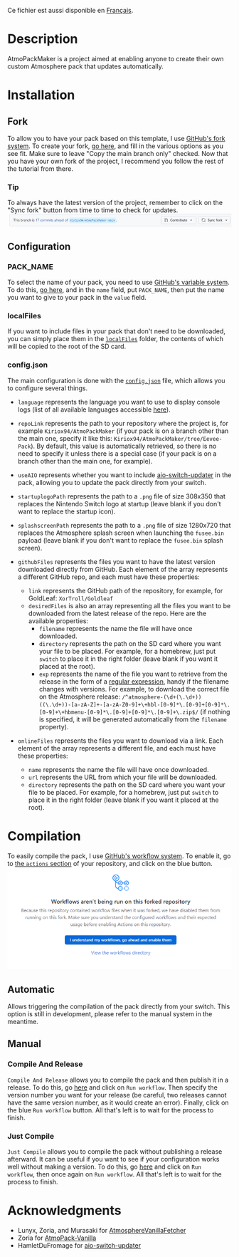 Ce fichier est aussi disponible en [Français](/readmeFR.md).

# Description
AtmoPackMaker is a project aimed at enabling anyone to create their own custom Atmosphere pack that updates automatically.

# Installation
## Fork
To allow you to have your pack based on this template, I use [GitHub's fork system](https://docs.github.com/en/pull-requests/collaborating-with-pull-requests/working-with-forks/fork-a-repo). To create your fork, [go here](https://github.com/Kiriox94/AtmoPackMaker/fork), and fill in the various options as you see fit. Make sure to leave "Copy the main branch only" checked. Now that you have your own fork of the project, I recommend you follow the rest of the tutorial from there.

### Tip
To always have the latest version of the project, remember to click on the "Sync fork" button from time to time to check for updates.\
![sync_fork_button](/.github/sync_fork_button.png)

## Configuration

### PACK_NAME
To select the name of your pack, you need to use [GitHub's variable system](https://docs.github.com/en/actions/learn-github-actions/variables). To do this, [go here](../../settings/variables/actions/new), and in the `name` field, put `PACK_NAME`, then put the name you want to give to your pack in the `value` field.

### localFiles
If you want to include files in your pack that don't need to be downloaded, you can simply place them in the [`localFiles`](/localFiles) folder, the contents of which will be copied to the root of the SD card.

### config.json
The main configuration is done with the [`config.json`](/config.json) file, which allows you to configure several things.

- `language` represents the language you want to use to display console logs (list of all available languages accessible [here](/translation.csv)).

- `repoLink` represents the path to your repository where the project is, for example `Kiriox94/AtmoPackMaker` (if your pack is on a branch other than the main one, specify it like this: `Kiriox94/AtmoPackMaker/tree/Eevee-Pack`). By default, this value is automatically retrieved, so there is no need to specify it unless there is a special case (if your pack is on a branch other than the main one, for example).

- `useAIO` represents whether you want to include [aio-switch-updater](https://github.com/HamletDuFromage/aio-switch-updater) in the pack, allowing you to update the pack directly from your switch.

- `startuplogoPath` represents the path to a `.png` file of size 308x350 that replaces the Nintendo Switch logo at startup (leave blank if you don't want to replace the startup icon).

- `splashscreenPath` represents the path to a `.png` file of size 1280x720 that replaces the Atmosphere splash screen when launching the `fusee.bin` payload (leave blank if you don't want to replace the `fusee.bin` splash screen).

- `githubFiles` represents the files you want to have the latest version downloaded directly from GitHub. Each element of the array represents a different GitHub repo, and each must have these properties:
    - `link` represents the GitHub path of the repository, for example, for GoldLeaf: `XorTroll/Goldleaf`
    - `desiredFiles` is also an array representing all the files you want to be downloaded from the latest release of the repo. Here are the available properties:
        - `filename` represents the name the file will have once downloaded.
        - `directory` represents the path on the SD card where you want your file to be placed. For example, for a homebrew, just put `switch` to place it in the right folder (leave blank if you want it placed at the root).
        - `exp` represents the name of the file you want to retrieve from the release in the form of a [regular expression](https://www.empirik.fr/nos-ressources/article/expressions-regulieres-ou-regex-definition-cas-dusages-et-exemples/), handy if the filename changes with versions. For example, to download the correct file on the Atmosphere release: `/^atmosphere-(\d+(\.\d+))((\.\d+))-[a-zA-Z]+-[a-zA-Z0-9]+\+hbl-[0-9]*\.[0-9]+[0-9]*\.[0-9]+\+hbmenu-[0-9]*\.[0-9]+[0-9]*\.[0-9]+\.zip$/` (if nothing is specified, it will be generated automatically from the `filename` property).

- `onlineFiles` represents the files you want to download via a link. Each element of the array represents a different file, and each must have these properties:
    - `name` represents the name the file will have once downloaded.
    - `url` represents the URL from which your file will be downloaded.
    - `directory` represents the path on the SD card where you want your file to be placed. For example, for a homebrew, just put `switch` to place it in the right folder (leave blank if you want it placed at the root).
         
# Compilation
To easily compile the pack, I use [GitHub's workflow system](https://docs.github.com/en/actions/using-workflows/about-workflows). To enable it, go to [the `actions` section](/actions) of your repository, and click on the blue button.\
![actions](/.github/actions.png)

## Automatic
Allows triggering the compilation of the pack directly from your switch. This option is still in development, please refer to the manual system in the meantime.

## Manual
### Compile And Release
`Compile And Release` allows you to compile the pack and then publish it in a release. To do this, go [here](/actions/workflows/releaseOnTag.yml) and click on `Run workflow`. Then specify the version number you want for your release (be careful, two releases cannot have the same version number, as it would create an error). Finally, click on the blue `Run workflow` button. All that's left is to wait for the process to finish.
### Just Compile
`Just Compile` allows you to compile the pack without publishing a release afterward. It can be useful if you want to see if your configuration works well without making a version. To do this, go [here](/actions/workflows/node.js.yml) and click on `Run workflow`, then once again on `Run workflow`. All that's left is to wait for the process to finish.

# Acknowledgments
- Lunyx, Zoria, and Murasaki for [AtmosphereVanillaFetcher](https://github.com/Lunyyx/AtmosphereVanillaFetcher-cli)
- Zoria for [AtmoPack-Vanilla](https://github.com/THZoria/AtmoPack-Vanilla)
- HamletDuFromage for [aio-switch-updater](https://github.com/HamletDuFromage/aio-switch-updater)
